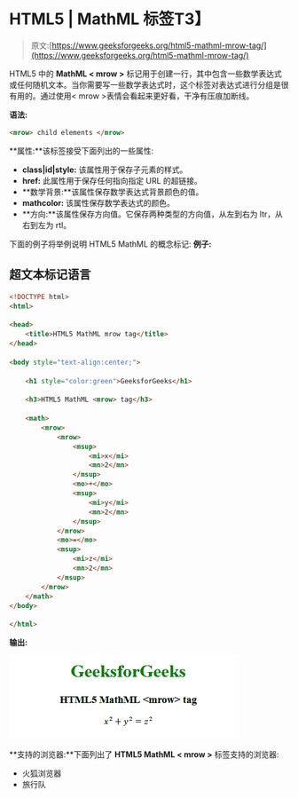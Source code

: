 # HTML5 | MathML <mrow>标签</mrow>T3】

> 原文:[https://www.geeksforgeeks.org/html5-mathml-mrow-tag/](https://www.geeksforgeeks.org/html5-mathml-mrow-tag/)

HTML5 中的 **MathML < mrow >** 标记用于创建一行，其中包含一些数学表达式或任何随机文本。当你需要写一些数学表达式时，这个标签对表达式进行分组是很有用的。通过使用< mrow >表情会看起来更好看，干净有压痕加断线。

**语法:**

```html
<mrow> child elements </mrow>
```

**属性:**该标签接受下面列出的一些属性:

*   **class|id|style:** 该属性用于保存子元素的样式。
*   **href:** 此属性用于保存任何指向指定 URL 的超链接。
*   **数学背景:**该属性保存数学表达式背景颜色的值。
*   **mathcolor:** 该属性保存数学表达式的颜色。
*   **方向:**该属性保存方向值。它保存两种类型的方向值，从左到右为 ltr，从右到左为 rtl。

下面的例子将举例说明 HTML5 MathML 的概念<mrow>标记:
**例子:**</mrow>

## 超文本标记语言

```html
<!DOCTYPE html>
<html>

<head>
    <title>HTML5 MathML mrow tag</title>
</head>

<body style="text-align:center;">

    <h1 style="color:green">GeeksforGeeks</h1>

    <h3>HTML5 MathML <mrow> tag</h3>

    <math>
        <mrow>
            <mrow>
                <msup>
                    <mi>x</mi>
                    <mn>2</mn>
                </msup>
                <mo>+</mo>
                <msup>
                    <mi>y</mi>
                    <mn>2</mn>
                </msup>
            </mrow>
            <mo>=</mo>
            <msup>
                <mi>z</mi>
                <mn>2</mn>
            </msup>
        </mrow>
    </math>
</body>

</html>
```

**输出:**

![](img/51769ccb64eb6452b8fdbcb76245eb19.png)

**支持的浏览器:**下面列出了 **HTML5 MathML < mrow >** 标签支持的浏览器:

*   火狐浏览器
*   旅行队
